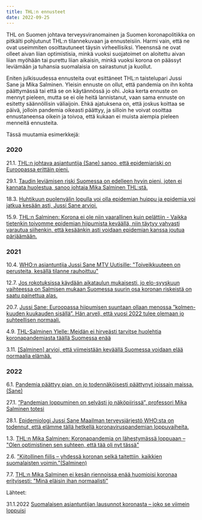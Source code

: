 ```yaml
---
title: THL:n ennusteet
date: 2022-09-25
---
```


THL on Suomen johtava terveysviranomainen ja Suomen koronapolitiikka on pitkälti pohjutunut THL:n tilannekuvaan ja ennusteisiin. Harmi vain, että ne ovat useimmiten osoittautuneet täysin virheellisiksi. Yleensnsä ne ovat olleet aivan liian optimistisia, minkä vuoksi suojatoimet on aloitettu aivan liian myöhään tai purettu liian aikaisin, minkä vuoksi korona on päässyt leviämään ja tuhansia suomalaisia on sairastunut ja kuollut.

Eniten julkisuudessa ennusteita ovat esittäneet THL:n taistelupari Jussi Sane ja Mika Salminen. Yleisin ennuste on ollut, että pandemia on ihn kohta päättymässä tai että se on käytännössä jo ohi. Joka kerta ennuste on mennyt pieleen, mutta se ei ole heitä lannistanut, vaan sama ennuste on esitetty säännöllisin väliaijoin. Ehkä ajatuksena on, että joskus koittaa se päivä, jolloin pandemia oikeasti päättyy, ja silloin he voivat osoittaa ennustaneensa oikein ja toivoa, että kukaan ei muista aiempia pieleen menneitä ennusteita.

Tässä muutamia esimerkkejä:

### 2020

21.1. [THL:n johtava asiantuntija (Sane) sanoo, että epidemiariski on Euroopassa erittäin pieni.](https://yle.fi/uutiset/3-11168163)

29.1. [Taudin leviämisen riski Suomessa on edelleen hyvin pieni, joten ei kannata huolestua, sanoo johtaja Mika Salminen THL:stä.](https://thl.fi/fi/-/matkailijalla-todettu-koronavirustartunta-lapin-keskussairaalassa)

18.3. [Huhtikuun puolenvälin lopulla voi olla epidemian huippu ja epidemia voi jatkua kesään asti, Jussi Sane arvioi.](https://www.is.fi/kotimaa/art-2000006443789.html)

15.9. [THL:n Salminen: Korona ei ole niin vaarallinen kuin pelättiin - Vaikka tietenkin toivomme epidemian hiipumista keväällä, niin täytyy vahvasti varautua siihenkin, että kesäänkin asti voidaan epidemian kanssa joutua pärjäämään.](https://www.is.fi/kotimaa/art-2000006635940.html)  


### 2021

10.4. [WHO:n asiantuntija Jussi Sane MTV Uutisille: "Toiveikkuuteen on perusteita, kesällä tilanne rauhoittuu"](https://www.mtvuutiset.fi/artikkeli/who-n-asiantuntija-jussi-sane-mtv-uutisille-toiveikkuuteen-on-perusteita-kesalla-tilanne-rauhoittuu/8111262)

12.7. [Jos rokotuksissa käydään aikataulun mukaisesti, jo elo-syyskuun vaihteessa on Salmisen mukaan Suomessa suurin osa koronan riskeistä on saatu painettua alas.](https://www.iltalehti.fi/terveysuutiset/a/6e433208-821b-4dbc-b25a-6c9b1e4f0b02)

20.7. [Jussi Sane: Euroopassa hiipumisen suuntaan ollaan menossa ”kolmen-kuuden kuukauden sisällä”. Hän arveli, että vuosi 2022 tulee olemaan jo suhteellisen normaali.](https://areena.yle.fi/1-50901217)

4.9. [THL-Salminen Ylelle: Meidän ei hirveästi tarvitse huolehtia koronapandemiasta täällä Suomessa enää](https://www.mtvuutiset.fi/artikkeli/thl-salminen-ylelle-meidan-ei-hirveasti-tarvitse-huolehtia-koronapandemiasta-taalla-suomessa-enaa/8227238#gs.a64sxw)

3.11. [[Salminen] arvioi, että viimeistään keväällä Suomessa voidaan elää normaalia elämää.](https://www.is.fi/kotimaa/art-2000008374234.html)

### 2022

6.1. [Pandemia päättyy pian, on jo todennäköisesti päättynyt joissain maissa. (Sane)](https://medium.com/@jussi.sane/ajatuksia-pandemiasta-loppusuoralla-bde8a520076b)

27.1. [”Pandemian loppuminen on selvästi jo näköpiirissä”, professori Mika Salminen totesi](https://www.munoulu.fi/artikkeli/-/id/thl-n-mika-salminen-pohjoiselle-valmiustoimikunnalle-alueelliset-toimijat-ovat-onnistuneet-torjumaan-koronaa-hyvin)

28.1. [Epidemiologi Jussi Sane Maailman terveysjärjestö WHO:sta on todennut, että elämme tällä hetkellä koronaviruspandemian loppuvaiheita.](https://www.mtvuutiset.fi/artikkeli/nain-who-n-jussi-sane-kommentoi-pandemiaa-korona-ei-ole-mihinkaan-haviamassa/8342546)

1.3. [THL:n Mika Salminen: Koronapandemia on lähestymässä loppuaan – "Olen optimistinen sen suhteen, että tää oli nyt tässä"](https://www.mtvuutiset.fi/artikkeli/thl-n-mika-salminen-koronapandemia-on-lahestymassa-loppuaan-olen-optimistinen-sen-suhteen-etta-taa-oli-nyt-tassa/8368112#gs.5w1tpv)

2.6. ["Kiitollinen fiilis – yhdessä koronan selkä taitettiin, kaikkien suomalaisten voimin."(Salminen)](https://www.hs.fi/kotimaa/art-2000008859436.html)

7.7.  [THL:n Mika Salminen ei kesän riennoissa enää huomioisi koronaa erityisesti: "Minä eläisin ihan normaalisti"](https://yle.fi/uutiset/3-12528332)


Lähteet:

31.1.2022 [Suomalaisen asiantuntijan lausunnot koronasta – joko se viimein loppuisi](https://www.verkkouutiset.fi/a/suomalaisen-asiantuntijan-lausunnot-koronasta-joko-se-viimein-loppuisi/#a1db291f)